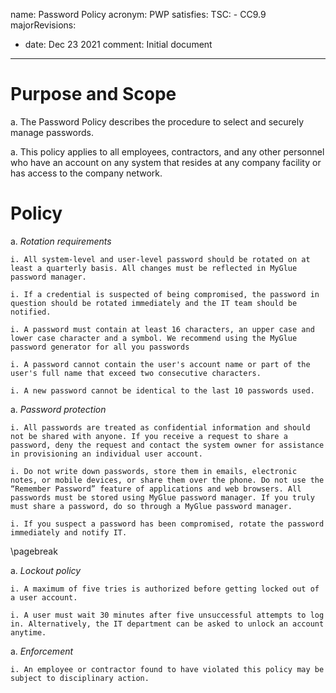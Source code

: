 name: Password Policy
acronym: PWP
satisfies:
  TSC:
    - CC9.9
majorRevisions:
  - date: Dec 23 2021
    comment: Initial document
---

# Purpose and Scope 

a. The Password Policy describes the procedure to select and securely manage passwords. 

a. This policy applies to all employees, contractors, and any other personnel who have an account on any system that resides at any company facility or has access to the company network.

# Policy

a. *Rotation requirements* 

    i. All system-level and user-level password should be rotated on at least a quarterly basis. All changes must be reflected in MyGlue password manager. 

    i. If a credential is suspected of being compromised, the password in question should be rotated immediately and the IT team should be notified.

    i. A password must contain at least 16 characters, an upper case and lower case character and a symbol. We recommend using the MyGlue password generator for all you passwords

    i. A password cannot contain the user's account name or part of the user's full name that exceed two consecutive characters.

    i. A new password cannot be identical to the last 10 passwords used.

a. *Password protection*

    i. All passwords are treated as confidential information and should not be shared with anyone. If you receive a request to share a password, deny the request and contact the system owner for assistance in provisioning an individual user account. 

    i. Do not write down passwords, store them in emails, electronic notes, or mobile devices, or share them over the phone. Do not use the “Remember Password” feature of applications and web browsers. All passwords must be stored using MyGlue password manager. If you truly must share a password, do so through a MyGlue password manager. 

    i. If you suspect a password has been compromised, rotate the password immediately and notify IT.

\pagebreak

a. *Lockout policy*

    i. A maximum of five tries is authorized before getting locked out of a user account.

    i. A user must wait 30 minutes after five unsuccessful attempts to log in. Alternatively, the IT department can be asked to unlock an account anytime. 

a. *Enforcement*

    i. An employee or contractor found to have violated this policy may be subject to disciplinary action. 


